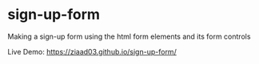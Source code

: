 # sign-up-form

Making a sign-up form using the html form elements and its form controls

Live Demo: https://ziaad03.github.io/sign-up-form/
